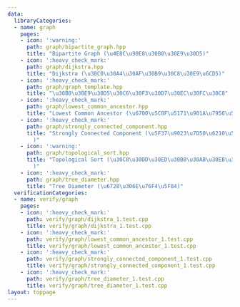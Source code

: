 ```yaml
---
data:
  libraryCategories:
  - name: graph
    pages:
    - icon: ':warning:'
      path: graph/bipartite_graph.hpp
      title: "Bipartite Graph (\u4E8C\u90E8\u30B0\u30E9\u30D5)"
    - icon: ':heavy_check_mark:'
      path: graph/dijkstra.hpp
      title: "Dijkstra (\u30C0\u30A4\u30AF\u30B9\u30C8\u30E9\u6CD5)"
    - icon: ':heavy_check_mark:'
      path: graph/graph_template.hpp
      title: "\u30B0\u30E9\u30D5\u30C6\u30F3\u30D7\u30EC\u30FC\u30C8"
    - icon: ':heavy_check_mark:'
      path: graph/lowest_common_ancestor.hpp
      title: "Lowest Common Ancestor (\u6700\u5C0F\u5171\u901A\u7956\u5148)"
    - icon: ':heavy_check_mark:'
      path: graph/strongly_connected_component.hpp
      title: "Strongly Connected Component (\u5F37\u9023\u7D50\u6210\u5206\u5206\u89E3\
        )"
    - icon: ':warning:'
      path: graph/topological_sort.hpp
      title: "Topological Sort (\u30C8\u30DD\u30ED\u30B8\u30AB\u30EB\u30BD\u30FC\u30C8\
        )"
    - icon: ':heavy_check_mark:'
      path: graph/tree_diameter.hpp
      title: "Tree Diameter (\u6728\u306E\u76F4\u5F84)"
  verificationCategories:
  - name: verify/graph
    pages:
    - icon: ':heavy_check_mark:'
      path: verify/graph/dijkstra_1.test.cpp
      title: verify/graph/dijkstra_1.test.cpp
    - icon: ':heavy_check_mark:'
      path: verify/graph/lowest_common_ancestor_1.test.cpp
      title: verify/graph/lowest_common_ancestor_1.test.cpp
    - icon: ':heavy_check_mark:'
      path: verify/graph/strongly_connected_component_1.test.cpp
      title: verify/graph/strongly_connected_component_1.test.cpp
    - icon: ':heavy_check_mark:'
      path: verify/graph/tree_diameter_1.test.cpp
      title: verify/graph/tree_diameter_1.test.cpp
layout: toppage
---
```

